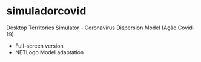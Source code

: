 # simuladorcovid

Desktop Territories Simulator - Coronavirus Dispersion Model (Ação Covid-19)
- Full-screen version
- NETLogo Model adaptation
